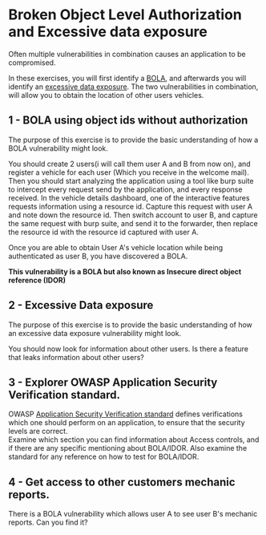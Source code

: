 # Broken Object Level Authorization and Excessive data exposure
Often multiple vulnerabilities in combination causes an application to be compromised.  

In these exercises, you will first identify a [BOLA](https://owasp.org/API-Security/editions/2023/en/0xa1-broken-object-level-authorization/),
and afterwards you will identify an [excessive data exposure](https://owasp.org/API-Security/editions/2019/en/0xa3-excessive-data-exposure/).
The two vulnerabilities in combination, will allow you to obtain the location of other users vehicles.

## 1 - BOLA using object ids without authorization
The purpose of this exercise is to provide the basic understanding of how a BOLA vulnerability might look.
  
You should create 2 users(i will call them user A and B from now on), and register a vehicle for each user (Which you receive in the welcome mail).
Then you should start analyzing the application using a tool like burp suite to intercept every request send by the application, and every response 
received. In the vehicle details dashboard, one of the interactive features requests information using a resource id. Capture this request with 
user A and note down the resource id. Then switch account to user B, and capture the same request with burp suite, and send it to the forwarder, 
then replace the resource id with the resource id captured with user A.
  
Once you are able to obtain User A's vehicle location while being authenticated as user B, you have discovered a BOLA.

**This vulnerability is a BOLA but also known as Insecure direct object reference (IDOR)**

## 2 - Excessive Data exposure
The purpose of this exercise is to provide the basic understanding of how an excessive data exposure vulnerability might look.  
  
You should now look for information about other users. Is there a feature that leaks information about other users?

## 3 - Explorer OWASP Application Security Verification standard.
OWASP [Application Security Verification standard](https://github.com/OWASP/ASVS/tree/v4.0.3#latest-stable-version---403) defines 
verifications which one should perform on an application, to ensure that the security levels are correct.  
Examine which section you can find information about Access controls, and if there are any specific mentioning about BOLA/IDOR.
Also examine the standard for any reference on how to test for BOLA/IDOR.

## 4 - Get access to other customers mechanic reports.
There is a BOLA vulnerability which allows user A to see user B's mechanic reports. Can you find it?


